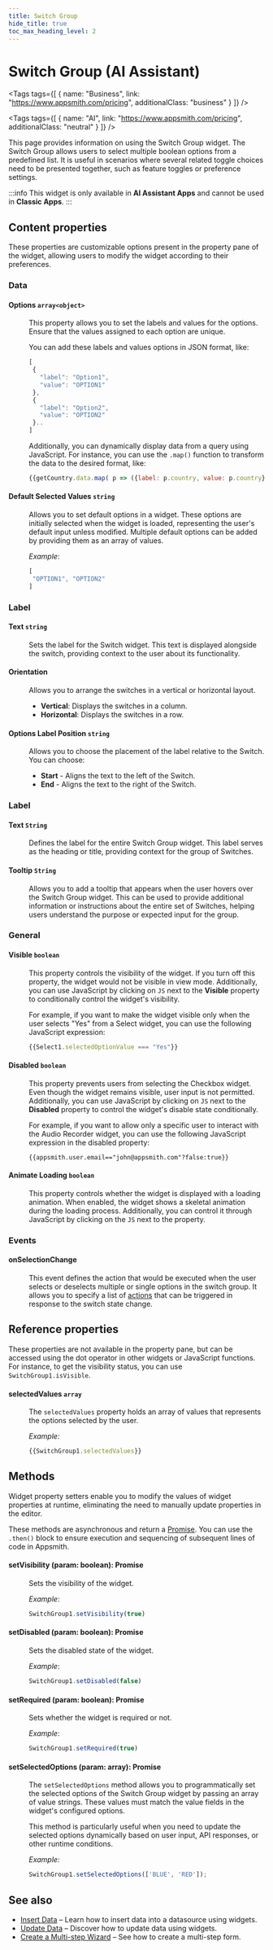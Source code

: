 ```yaml
---
title: Switch Group
hide_title: true
toc_max_heading_level: 2
---
```

<!-- vale off -->

<div className="tag-wrapper">
 <h1>Switch Group (AI Assistant)</h1>

<Tags
tags={[
{ name: "Business", link: "https://www.appsmith.com/pricing", additionalClass: "business" }
]}
/>

<Tags
tags={[
{ name: "AI", link: "https://www.appsmith.com/pricing", additionalClass: "neutral" }
]}
/>

</div>

<!-- vale on -->

This page provides information on using the Switch Group widget. The Switch Group allows users to select multiple boolean options from a predefined list. It is useful in scenarios where several related toggle choices need to be presented together, such as feature toggles or preference settings.


:::info
This widget is only available in **AI Assistant Apps** and cannot be used in **Classic Apps**.
::: 

 <ZoomImage
    src="/img/switch-group-widget.png" 
    alt=""
    caption=""
  /> 


## Content properties

These properties are customizable options present in the property pane of the widget, allowing users to modify the widget according to their preferences.


### Data


#### Options `array<object>`


<dd>


This property allows you to set the labels and values for the options. Ensure that the values assigned to each option are unique. 

You can add these labels and values options in JSON format, like:


```js
[
 {
   "label": "Option1",
   "value": "OPTION1"
 },
 {
   "label": "Option2",
   "value": "OPTION2"
 }..
]
```
Additionally, you can dynamically display data from a query using JavaScript. For instance, you can use the `.map()` function to transform the data to the desired format, like:


```js
{{getCountry.data.map( p => ({label: p.country, value: p.country}))}}
```


</dd>


#### Default Selected Values `string`

<dd>

Allows you to set default options in a widget. These options are initially selected when the widget is loaded, representing the user's default input unless modified. Multiple default options can be added by providing them as an array of values. 

*Example*:

```js
[
 "OPTION1", "OPTION2"
]
```


</dd>


### Label


#### Text `string`

 <dd>

 Sets the label for the Switch widget. This text is displayed alongside the switch, providing context to the user about its functionality. 
 
 </dd>

#### Orientation

<dd>
Allows you to arrange the switches in a vertical or horizontal layout. 

- **Vertical**: Displays the switches in a column. 
- **Horizontal**: Displays the switches in a row.

</dd>


#### Options Label Position `string`

<dd> 

Allows you to choose the placement of the label relative to the Switch. You can choose:

- <b>Start</b> - Aligns the text to the left of the Switch.
- <b>End</b> - Aligns the text to the right of the Switch.

</dd>









### Label


#### Text `String`


<dd>

Defines the label for the entire Switch Group widget. This label serves as the heading or title, providing context for the group of Switches. 

</dd>

#### Tooltip `String`
<dd>

 Allows you to add a tooltip that appears when the user hovers over the Switch Group widget. This can be used to provide additional information or instructions about the entire set of Switches, helping users understand the purpose or expected input for the group. 

</dd>


### General

#### Visible `boolean`

<dd>

This property controls the visibility of the widget. If you turn off this property, the widget would not be visible in view mode. Additionally, you can use JavaScript by clicking on `JS` next to the **Visible** property to conditionally control the widget's visibility. 

For example, if you want to make the widget visible only when the user selects "Yes" from a Select widget, you can use the following JavaScript expression: 
```js
{{Select1.selectedOptionValue === "Yes"}}
```


</dd>


#### Disabled `boolean`

<dd>

This property prevents users from selecting the Checkbox widget. Even though the widget remains visible, user input is not permitted. Additionally, you can use JavaScript by clicking on `JS` next to the **Disabled** property to control the widget's disable state conditionally. 


For example, if you want to allow only a specific user to interact with the Audio Recorder widget, you can use the following JavaScript expression in the disabled property:

```JS
{{appsmith.user.email=="john@appsmith.com"?false:true}}
```


</dd>

#### Animate Loading `boolean`

<dd>

This property controls whether the widget is displayed with a loading animation. When enabled, the widget shows a skeletal animation during the loading process. Additionally, you can control it through JavaScript by clicking on the <code>JS</code> next to the property.

</dd>




### Events


#### onSelectionChange

<dd>

This event defines the action that would be executed when the user selects or deselects multiple or single options in the switch group. It allows you to specify a list of [actions](/reference/appsmith-framework/widget-actions) that can be triggered in response to the switch state change.

</dd>



## Reference properties
These properties are not available in the property pane, but can be accessed using the dot operator in other widgets or JavaScript functions. For instance, to get the visibility status, you can use `SwitchGroup1.isVisible`.


#### selectedValues `array`

<dd>

The `selectedValues` property holds an array of values that represents the options selected by the user.

*Example:*

```js
{{SwitchGroup1.selectedValues}}
```



</dd>



## Methods

Widget property setters enable you to modify the values of widget properties at runtime, eliminating the need to manually update properties in the editor.

These methods are asynchronous and return a [Promise](/core-concepts/writing-code/javascript-promises#using-promises-in-appsmith). You can use the `.then()` block to ensure execution and sequencing of subsequent lines of code in Appsmith.



#### setVisibility (param: boolean): Promise

<dd>

Sets the visibility of the widget.

*Example*:

```js
SwitchGroup1.setVisibility(true)
```


</dd>


#### setDisabled (param: boolean): Promise

<dd>

Sets the disabled state of the widget.

*Example*:

```js
SwitchGroup1.setDisabled(false)
```

</dd>


#### setRequired (param: boolean): Promise

<dd>

Sets whether the widget is required or not.

*Example*:

```js
SwitchGroup1.setRequired(true)
```


</dd>


#### setSelectedOptions (param: array): Promise

<dd>

The `setSelectedOptions` method allows you to programmatically set the selected options of the Switch Group widget by passing an array of value strings. These values must match the value fields in the widget's configured options.

This method is particularly useful when you need to update the selected options dynamically based on user input, API responses, or other runtime conditions.

*Example:*

```js
SwitchGroup1.setSelectedOptions(['BLUE', 'RED']);
```

</dd>

## See also

- [Insert Data](/build-apps/how-to-guides/insert-data) – Learn how to insert data into a datasource using widgets.
- [Update Data](/build-apps/how-to-guides/submit-form-data) – Discover how to update data using widgets.
- [Create a Multi-step Wizard](/build-apps/how-to-guides/Multi-step-Form-or-Wizard-Using-Tabs) – See how to create a multi-step form.